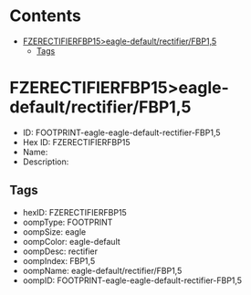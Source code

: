 



Contents
========

* [FZERECTIFIERFBP15>eagle-default/rectifier/FBP1,5](#fzerectifierfbp15eagle-defaultrectifierfbp15)
	* [Tags](#tags)

# FZERECTIFIERFBP15>eagle-default/rectifier/FBP1,5

- ID: FOOTPRINT-eagle-eagle-default-rectifier-FBP1,5
- Hex ID: FZERECTIFIERFBP15
- Name: 
- Description: 

## Tags

- hexID: FZERECTIFIERFBP15
- oompType: FOOTPRINT
- oompSize: eagle
- oompColor: eagle-default
- oompDesc: rectifier
- oompIndex: FBP1,5
- oompName: eagle-default/rectifier/FBP1,5
- oompID: FOOTPRINT-eagle-eagle-default-rectifier-FBP1,5
